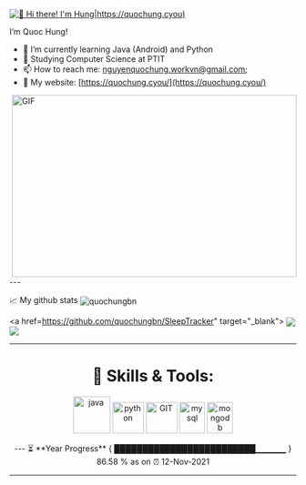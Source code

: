 [<img src="https://raw.githubusercontent.com/Raymo111/Raymo111/master/intro.gif" alt="👋 Hi there! I'm Hung|https://quochung.cyou)" title="👋 Hi there! I'm Hung)|https://quochung.cyou)"/>](https://quochung.cyou/)



 
I’m Quoc Hung!

- 🌱 I’m currently learning Java (Android) and Python
- 🔭 Studying Computer Science at PTIT
- 📫 How to reach me: [nguyenquochung.workvn@gmail.com](mailto:nguyenquochung.workvn@gmail.com);
- 🔗 My website: [https://quochung.cyou/](https://quochung.cyou/)

 <img align="right" alt="GIF" src="https://github.com/quochungbn/quochungbn/blob/main/code.gif?raw=true" width="500" height="320" />
---

📈 My github stats
<img align="center" src="https://github-readme-stats.vercel.app/api?username=quochungbn&include_all_commits=true&count_private=true&show_icons=true&line_height=20&title_color=7A7ADB&icon_color=2234AE&text_color=D3D3D3&bg_color=0,000000,130F40" alt="quochungbn">



<a href=https://github.com/quochungbn/SleepTracker" target="_blank">
  <img align="center" src="https://github-readme-stats.vercel.app/api/pin/?username=quochungbn&repo=SleepTracker&theme=dracula" />
</a>
<a href="https://github.com/quochungbn/Covid-19" target="_blank">
 <img align="center" src="https://github-readme-stats.vercel.app/api/pin/?username=quochungbn&repo=Covid-19&theme=dracula" />
</a>
                                                                                                                          
                                                                                                                          
                                                                                                                          
<div align="center">

---
<h1 align="center"> 🔧 Skills & Tools: </h1>
<p align="center">
      <img src="https://www.vectorlogo.zone/logos/java/java-icon.svg" alt="java" width="65" height="65"/> 
      <img src="https://www.vectorlogo.zone/logos/python/python-icon.svg" alt="python" width="55" height="55"/>
      <img src="https://www.vectorlogo.zone/logos/git-scm/git-scm-icon.svg" alt="GIT" width="55" height="55"/> 
      <img src="https://www.vectorlogo.zone/logos/mysql/mysql-icon.svg" alt="mysql" width="45" height="55"/>
      <img src="https://www.vectorlogo.zone/logos/mongodb/mongodb-icon.svg" alt="mongodb" width="45" height="55"/>
</p>
---
⏳ **Year Progress** { █████████████████████████▁▁▁▁▁ } 86.58 % as on ⏰ 12-Nov-2021

---


